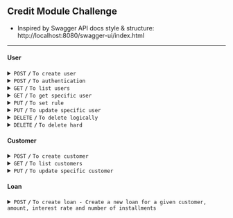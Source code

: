 ## Credit Module Challenge

- Inspired by Swagger API docs style & structure: http://localhost:8080/swagger-ui/index.html

------------------------------------------------------------------------------------------

#### User

<details>
 <summary><code>POST</code> <code><b>/</b></code> <code>To create user</code></summary>

##### Example cURL

> ```javascript
>  curl --location 'localhost:8080/user/create' --header 'Content-Type: application/json' --header 'Accept-Language: tr' --data-raw '{"username": "user1_tc","password": "password","email": "user1@email.com"}'
> ```

</details>

<details>
 <summary><code>POST</code> <code><b>/</b></code> <code>To authentication</code></summary>

##### Example cURL

> ```javascript
> curl --location 'localhost:8080/user/auth' --header 'Content-Type: application/json' --header 'Accept-Language;' --data '{ "username": "user1_tc", "password": "password" }'
> > ```

</details>

<details>
 <summary><code>GET</code> <code><b>/</b></code> <code>To list users</code></summary>

##### Example cURL

> ```javascript
> curl --location 'localhost:8080/user/list' --header 'Content-Type: application/json' --header 'Accept-Language;' --header 'Authorization: Bearer eyJhbGciOiJIUzI1NiJ9.eyJyb2xlIjoiQURNSU4iLCJzdWIiOiJ1c2VyMV90YyIsImlhdCI6MTczNzgyODg4NCwiZXhwIjoxNzY5MzY0ODg0fQ.d89CdxEy4b4Ux2XJTPSpiBC1hDAau2MbZK5tpU49crg'
> ```

</details>

<details>
 <summary><code>GET</code> <code><b>/</b></code> <code>To get specific user</code></summary>

##### Example cURL

> ```javascript
> curl --location --request GET 'localhost:8080/user/get' --header 'Content-Type: application/json' --header 'Accept-Language;' --header 'Authorization: Bearer eyJhbGciOiJIUzI1NiJ9.eyJyb2xlIjoiQURNSU4iLCJzdWIiOiJ1c2VyMV90YyIsImlhdCI6MTczNzgyODg4NCwiZXhwIjoxNzY5MzY0ODg0fQ.d89CdxEy4b4Ux2XJTPSpiBC1hDAau2MbZK5tpU49crg' --data '{"id": 1 }'
> ```

</details>

<details>
 <summary><code>PUT</code> <code><b>/</b></code> <code>To set rule</code></summary>

##### Example cURL

> ```javascript
> curl --location --request PUT 'localhost:8080/user/set-role' --header 'Content-Type: application/json' --header 'Accept-Language;' --header 'Authorization: Bearer eyJhbGciOiJIUzI1NiJ9.eyJyb2xlIjoiQURNSU4iLCJzdWIiOiJ1c2VyMV90YyIsImlhdCI6MTczNzgyODg4NCwiZXhwIjoxNzY5MzY0ODg0fQ.d89CdxEy4b4Ux2XJTPSpiBC1hDAau2MbZK5tpU49crg' --data '{"id": "2"}'
> ```

</details>

<details>
 <summary><code>PUT</code> <code><b>/</b></code> <code>To update specific user</code></summary>

##### Example cURL

> ```javascript
> curl --location --request PUT 'localhost:8080/user/update' --header 'Content-Type: application/json' --header 'Accept-Language;' --header 'Authorization: Bearer eyJhbGciOiJIUzI1NiJ9.eyJyb2xlIjoiQURNSU4iLCJzdWIiOiJ1c2VyMV90YyIsImlhdCI6MTczNzgyODg4NCwiZXhwIjoxNzY5MzY0ODg0fQ.d89CdxEy4b4Ux2XJTPSpiBC1hDAau2MbZK5tpU49crg' --data-raw '{"id": "1","username": "user1_tc_update","email": "user1@email.com"}'
> ```

</details>

<details>
 <summary><code>DELETE</code> <code><b>/</b></code> <code>To delete logically</code></summary>

##### Example cURL

> ```javascript
> curl --location --request DELETE 'localhost:8080/user/delete-logical' --header 'Content-Type: application/json' --header 'Accept-Language;' --header 'Authorization: Bearer eyJhbGciOiJIUzI1NiJ9.eyJyb2xlIjoiQURNSU4iLCJzdWIiOiJ1c2VyMl90YyIsImlhdCI6MTczNzgyODg5MCwiZXhwIjoxNzY5MzY0ODkwfQ.jlM-9VaQZjTD9dSZA_aTS_REo4cXjKztkNfS0Y_mLaM' --data '{"id": "1"}'
> ```

</details>

<details>
 <summary><code>DELETE</code> <code><b>/</b></code> <code>To delete hard</code></summary>

##### Example cURL

> ```javascript
> curl --location --request DELETE 'localhost:8080/user/delete-hard' --header 'Content-Type: application/json' --header 'Accept-Language;' --header 'Authorization: Bearer eyJhbGciOiJIUzI1NiJ9.eyJyb2xlIjoiQURNSU4iLCJzdWIiOiJ1c2VyMl90YyIsImlhdCI6MTczNzgyODg5MCwiZXhwIjoxNzY5MzY0ODkwfQ.jlM-9VaQZjTD9dSZA_aTS_REo4cXjKztkNfS0Y_mLaM' --data '{"id": "2"}'
> ```

</details>

#### Customer

<details>
 <summary><code>POST</code> <code><b>/</b></code> <code>To create customer</code></summary>

##### Example cURL

> ```javascript
> curl --location 'localhost:8080/customer/create' --header 'Content-Type: application/json' --header 'Accept-Language;' --header 'Authorization: Bearer eyJhbGciOiJIUzI1NiJ9.eyJyb2xlIjoiQURNSU4iLCJzdWIiOiJ1c2VyMV90YyIsImlhdCI6MTczNzgyODg4NCwiZXhwIjoxNzY5MzY0ODg0fQ.d89CdxEy4b4Ux2XJTPSpiBC1hDAau2MbZK5tpU49crg' --data '{"name": "customer1_name","surname": "customer1_surname","userId": "1","creditLimit": "10000","usedCreditLimit": "1500"}'
> ```

</details>

<details>
 <summary><code>GET</code> <code><b>/</b></code> <code>To list customers</code></summary>

##### Example cURL

> ```javascript
> curl --location 'localhost:8080/customer/list' --header 'Content-Type: application/json' --header 'Accept-Language;' --header 'Authorization: Bearer eyJhbGciOiJIUzI1NiJ9.eyJyb2xlIjoiQURNSU4iLCJzdWIiOiJ1c2VyMV90YyIsImlhdCI6MTczNzgyODg4NCwiZXhwIjoxNzY5MzY0ODg0fQ.d89CdxEy4b4Ux2XJTPSpiBC1hDAau2MbZK5tpU49crg'
> ```

</details>

<details>
 <summary><code>PUT</code> <code><b>/</b></code> <code>To update specific customer</code></summary>

##### Example cURL

> ```javascript
> curl --location --request PUT 'localhost:8080/customer/update' --header 'Content-Type: application/json' --header 'Accept-Language;' --header 'Authorization: Bearer eyJhbGciOiJIUzI1NiJ9.eyJyb2xlIjoiQURNSU4iLCJzdWIiOiJ1c2VyMV90YyIsImlhdCI6MTczNzgyODg4NCwiZXhwIjoxNzY5MzY0ODg0fQ.d89CdxEy4b4Ux2XJTPSpiBC1hDAau2MbZK5tpU49crg' --data '{"id": 1,"name": "customer1_name","surname": "customer1_surname","creditLimit": "20000","usedCreditLimit": "1500"}'
> ```

</details>

#### Loan

<details>
 <summary><code>POST</code> <code><b>/</b></code> <code>To create loan - Create a new loan for a given customer, amount, interest rate and number of installments</code></summary>

##### Example cURL

> ```javascript
> curl --location 'localhost:8080/loan/create' --header 'Content-Type: application/json' --header 'Accept-Language;' --header 'Authorization: Bearer eyJhbGciOiJIUzI1NiJ9.eyJyb2xlIjoiQURNSU4iLCJzdWIiOiJ1c2VyMV90YyIsImlhdCI6MTczNzgyODg4NCwiZXhwIjoxNzY5MzY0ODg0fQ.d89CdxEy4b4Ux2XJTPSpiBC1hDAau2MbZK5tpU49crg' --data '{"customerId": 1,"amount": 1000,"interestRate": 0.2,"numberOfInstallment": 6 }'
> ```

</details>

